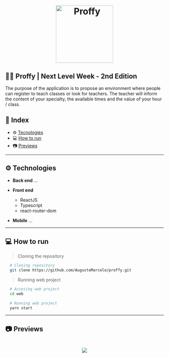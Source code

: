 <h1 align="center">
  <img width="182" alt="Proffy" src="https://user-images.githubusercontent.com/11545976/89233363-d22f3380-d5bf-11ea-8ece-a7feefc33bc4.png">
</h1>

## 👨‍🏫 Proffy | Next Level Week - 2nd Edition

The purpose of the application is to propose an environment where people can register to teach classes or look for teachers. The teacher will inform the content of your specialty, the available times and the value of your hour / class.

## 🚀 Index
- ⚙ [Tecnologies](#-tecnologies)
- 💻 [How to run](#-how-to-run)
- 📷 [Previews](#-previews)

---

## ⚙ Technologies
  - **Back end**
    ...
  
  - **Front end**
    - ReactJS
    - Typescript
    - react-router-dom
  
  - **Mobile**
    ...

---

## 💻 How to run

  > Cloning the repository
  ```bash
    # Cloning repository
    git clone https://github.com/AugustoMarcelo/proffy.git
  ```

  > Running web project
  ```bash
    # Accesing web project
    cd web
    
    # Running web project
    yarn start
  ```

---

## 📷 Previews

<h1 align="center">
  <img src="https://user-images.githubusercontent.com/11545976/89234102-8ed5c480-d5c1-11ea-93d5-92ceb51ac613.gif" />
</h1>
